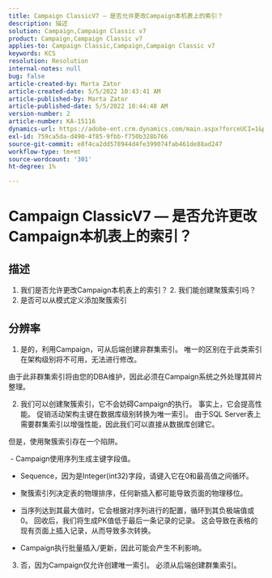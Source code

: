 ```yaml
---
title: Campaign ClassicV7 — 是否允许更改Campaign本机表上的索引？
description: 描述
solution: Campaign,Campaign Classic v7
product: Campaign,Campaign Classic v7
applies-to: Campaign Classic,Campaign,Campaign Classic v7
keywords: KCS
resolution: Resolution
internal-notes: null
bug: false
article-created-by: Marta Zator
article-created-date: 5/5/2022 10:43:41 AM
article-published-by: Marta Zator
article-published-date: 5/5/2022 10:44:48 AM
version-number: 2
article-number: KA-15116
dynamics-url: https://adobe-ent.crm.dynamics.com/main.aspx?forceUCI=1&pagetype=entityrecord&etn=knowledgearticle&id=126c1838-60cc-ec11-a7b5-6045bd00dbbc
exl-id: 759ca5da-d490-4f85-9fbb-f750b328b766
source-git-commit: e8f4ca2dd578944d4fe399074fab461de88ad247
workflow-type: tm+mt
source-wordcount: '301'
ht-degree: 1%

---
```


# Campaign ClassicV7 — 是否允许更改Campaign本机表上的索引？

## 描述


1. 我们是否允许更改Campaign本机表上的索引？
2. 我们能创建聚簇索引吗？
3. 是否可以从模式定义添加聚簇索引


## 分辨率


1. 是的，利用Campaign，可从后端创建非群集索引。 唯一的区别在于此类索引在架构级别将不可用，无法进行修改。 

由于此非群集索引将由您的DBA维护，因此必须在Campaign系统之外处理其碎片整理。


2. 我们可以创建聚簇索引，它不会妨碍Campaign的执行。 事实上，它会提高性能。 促销活动架构主键在数据库级别转换为唯一索引。 由于SQL Server表上需要群集索引以增强性能，因此我们可以直接从数据库创建它。

但是，使用聚簇索引存在一个陷阱。 

 - Campaign使用序列生成主键字段值。

- Sequence，因为是Integer(int32)字段，请键入它在0和最高值之间循环。

- 聚簇索引列决定表的物理排序，任何新插入都可能导致页面的物理移位。

- 当序列达到其最大值时，它会根据对序列进行的配置，循环到其负极端值或0。 回收后，我们将生成PK值低于最后一条记录的记录。 这会导致在表格的现有页面上插入记录，从而导致多次转换。 

- Campaign执行批量插入/更新，因此可能会产生不利影响。


3. 否，因为Campaign仅允许创建唯一索引。 必须从后端创建群集索引。
